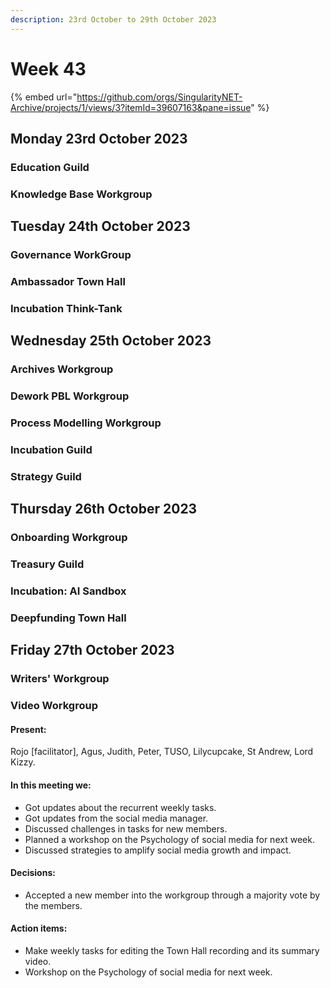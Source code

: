 ```yaml
---
description: 23rd October to 29th October 2023
---
```


# Week 43

{% embed url="https://github.com/orgs/SingularityNET-Archive/projects/1/views/3?itemId=39607163&pane=issue" %}

## Monday 23rd October 2023 <a href="#docs-internal-guid-89e767c7-7fff-bf41-650a-ba5c51f35685" id="docs-internal-guid-89e767c7-7fff-bf41-650a-ba5c51f35685"></a>

### Education Guild

### Knowledge Base Workgroup

## Tuesday 24th October 2023

### Governance WorkGroup

### Ambassador Town Hall

### Incubation Think-Tank

## Wednesday 25th October 2023

### Archives Workgroup

### Dework PBL Workgroup

### Process Modelling Workgroup

### Incubation Guild

### Strategy Guild

## Thursday 26th October 2023

### Onboarding Workgroup

### Treasury Guild

### Incubation: AI Sandbox

### Deepfunding Town Hall

## Friday 27th October 2023

### Writers' Workgroup



### Video Workgroup

#### Present: 

Rojo \[facilitator], Agus, Judith, Peter, TUSO, Lilycupcake, St Andrew, Lord Kizzy.

#### In this meeting we:

* Got updates about the recurrent weekly tasks.
* Got updates from the social media manager.
* Discussed challenges in tasks for new members.
* Planned a workshop on the Psychology of social media for next week.
* Discussed strategies to amplify social media growth and impact.

#### Decisions: 

* Accepted a new member into the workgroup through a majority vote by the members.


#### Action items: 

* Make weekly tasks for editing the Town Hall recording and its summary video.
* Workshop on the Psychology of social media for next week.

